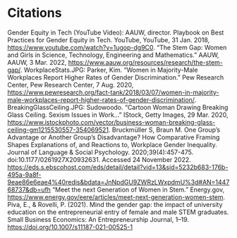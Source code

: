 # Citations
Gender Equity in Tech (YouTube Video): AAUW, director. Playbook on Best Practices for Gender Equity in Tech. YouTube, YouTube, 31 Jan. 2018, https://www.youtube.com/watch?v=1ugop-dg9C0.
“The Stem Gap: Women and Girls in Science, Technology, Engineering and Mathematics.” AAUW, AAUW, 3 Mar. 2022, https://www.aauw.org/resources/research/the-stem-gap/. 
WorkplaceStats.JPG: Parker, Kim. “Women in Majority-Male Workplaces Report Higher Rates of Gender Discrimination.” Pew Research Center, Pew Research Center, 7 Aug. 2020, https://www.pewresearch.org/fact-tank/2018/03/07/women-in-majority-male-workplaces-report-higher-rates-of-gender-discrimination/. 
BreakingGlassCeiling.JPG: Sudowoodo. “Cartoon Woman Drawing Breaking Glass Ceiling. Sexism Issues in Work...” IStock, Getty Images, 29 Mar. 2020, https://www.istockphoto.com/vector/business-woman-breaking-glass-ceiling-gm1215530557-354069521. 
Bruckmüller S, Braun M. One Group’s Advantage or Another Group’s Disadvantage? How Comparative Framing Shapes Explanations of, and Reactions to, Workplace Gender Inequality. Journal of Language & Social Psychology. 2020;39(4):457-475. doi:10.1177/0261927X20932631. Accessed 24 November 2022.
https://eds.s.ebscohost.com/eds/detail/detail?vid=13&sid=5232b683-176b-495a-9a8f-9eae86e6eae4%40redis&bdata=JnNpdGU9ZWRzLWxpdmU%3d#AN=144768737&db=ufh
“Meet the next Generation of Women in Stem.” Energy.gov, https://www.energy.gov/eere/articles/meet-next-generation-women-stem. 
Piva, E., & Rovelli, P. (2021). Mind the gender gap: the impact of university education on the entrepreneurial entry of female and male STEM graduates. Small Business Economics: An Entrepreneurship Journal, 1–19. https://doi.org/10.1007/s11187-021-00525-1
